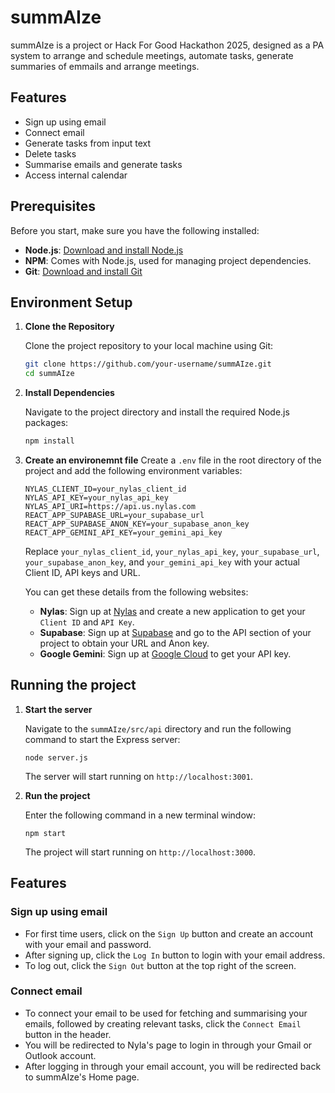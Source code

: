 # summAIze

summAIze is a project or Hack For Good Hackathon 2025, designed as a PA system to arrange and schedule meetings, automate tasks, generate summaries of emmails and arrange meetings.

## Features

- Sign up using email
- Connect email
- Generate tasks from input text
- Delete tasks
- Summarise emails and generate tasks
- Access internal calendar

## Prerequisites

Before you start, make sure you have the following installed:

- **Node.js**: [Download and install Node.js](https://nodejs.org/)
- **NPM**: Comes with Node.js, used for managing project dependencies.
- **Git**: [Download and install Git](https://git-scm.com/)

## Environment Setup

1. **Clone the Repository**

   Clone the project repository to your local machine using Git:

   ```bash
   git clone https://github.com/your-username/summAIze.git
   cd summAIze
   ```

2. **Install Dependencies**

   Navigate to the project directory and install the required Node.js packages:

   ```bash
   npm install
   ```

3. **Create an environemnt file**
   Create a `.env` file in the root directory of the project and add the following environment variables:

   ```env
   NYLAS_CLIENT_ID=your_nylas_client_id
   NYLAS_API_KEY=your_nylas_api_key
   NYLAS_API_URI=https://api.us.nylas.com
   REACT_APP_SUPABASE_URL=your_supabase_url
   REACT_APP_SUPABASE_ANON_KEY=your_supabase_anon_key
   REACT_APP_GEMINI_API_KEY=your_gemini_api_key
   ```

      Replace `your_nylas_client_id`, `your_nylas_api_key`, `your_supabase_url`, `your_supabase_anon_key`, and `your_gemini_api_key` with your actual Client ID, API keys and URL.


   You can get these details from the following websites:

   - **Nylas**: Sign up at [Nylas](https://www.nylas.com/) and create a new application to get your `Client ID` and `API Key`.
   - **Supabase**: Sign up at [Supabase](https://supabase.com/dashboard/sign-in?returnTo=%2Fprojects) and go to the API section of your project to obtain your URL and Anon key.
   - **Google Gemini**: Sign up at [Google Cloud](https://cloud.google.com/) to get your API key.

## Running the project

1. **Start the server**
    
    Navigate to the `summAIze/src/api` directory and run the following command to start the Express server:

    ```
    node server.js
    ```

    The server will start running on `http://localhost:3001`.

2. **Run the project**

    Enter the following command in a new terminal window:

    ```
    npm start
    ```

    The project will start running on `http://localhost:3000`.

## Features 

### Sign up using email

- For first time users, click on the `Sign Up` button and create an account with your email and password.
- After signing up, click the `Log In` button to login with your email address.
- To log out, click the `Sign Out` button at the top right of the screen.

### Connect email

- To connect your email to be used for fetching and summarising your emails, followed by creating relevant tasks, click the `Connect Email` button in the header.
- You will be redirected to Nyla's page to login in through your Gmail or Outlook account.
- After logging in through your email account, you will be redirected back to summAIze's Home page.
